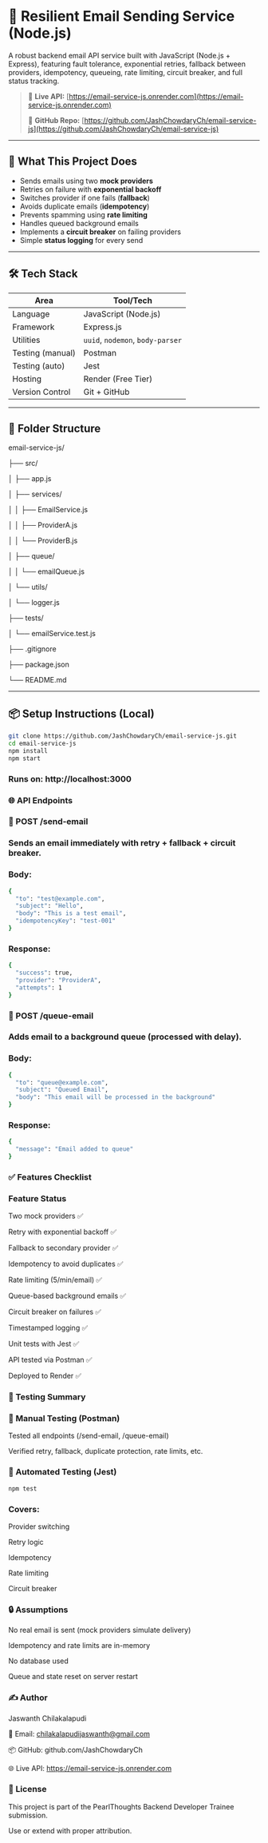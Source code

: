 # 📧 Resilient Email Sending Service (Node.js)

A robust backend email API service built with JavaScript (Node.js + Express), featuring fault tolerance, exponential retries, fallback between providers, idempotency, queueing, rate limiting, circuit breaker, and full status tracking.

> 🚀 **Live API:** [https://email-service-js.onrender.com](https://email-service-js.onrender.com)
> 
> 📁 **GitHub Repo:** [https://github.com/JashChowdaryCh/email-service-js](https://github.com/JashChowdaryCh/email-service-js)

---

## 🧠 What This Project Does

- Sends emails using two **mock providers**
- Retries on failure with **exponential backoff**
- Switches provider if one fails (**fallback**)
- Avoids duplicate emails (**idempotency**)
- Prevents spamming using **rate limiting**
- Handles queued background emails
- Implements a **circuit breaker** on failing providers
- Simple **status logging** for every send

---

## 🛠 Tech Stack

| Area             | Tool/Tech                |
|------------------|--------------------------|
| Language         | JavaScript (Node.js)     |
| Framework        | Express.js               |
| Utilities        | `uuid`, `nodemon`, `body-parser` |
| Testing (manual) | Postman                  |
| Testing (auto)   | Jest                     |
| Hosting          | Render (Free Tier)       |
| Version Control  | Git + GitHub             |

---

## 📂 Folder Structure

email-service-js/

├── src/

│ ├── app.js

│ ├── services/

│ │ ├── EmailService.js

│ │ ├── ProviderA.js

│ │ └── ProviderB.js

│ ├── queue/

│ │ └── emailQueue.js

│ └── utils/

│ └── logger.js

├── tests/

│ └── emailService.test.js

├── .gitignore

├── package.json

└── README.md



---

## 📦 Setup Instructions (Local)

```bash
git clone https://github.com/JashChowdaryCh/email-service-js.git
cd email-service-js
npm install
npm start
```
### Runs on: http://localhost:3000

### 🌐 API Endpoints
### 🔹 POST /send-email
### Sends an email immediately with retry + fallback + circuit breaker.

### Body:
```bash
{
  "to": "test@example.com",
  "subject": "Hello",
  "body": "This is a test email",
  "idempotencyKey": "test-001"
}
```
### Response:


```bash
{
  "success": true,
  "provider": "ProviderA",
  "attempts": 1
}
```

### 🔹 POST /queue-email
### Adds email to a background queue (processed with delay).

### Body:
```bash
{
  "to": "queue@example.com",
  "subject": "Queued Email",
  "body": "This email will be processed in the background"
}
```
### Response:

```bash
{
  "message": "Email added to queue"
}
```
### ✅ Features Checklist

### Feature	                            Status

Two mock providers	                 ✅

Retry with exponential backoff	     ✅

Fallback to secondary provider	     ✅

Idempotency to avoid duplicates	     ✅

Rate limiting (5/min/email)	         ✅

Queue-based background emails	       ✅

Circuit breaker on failures	         ✅

Timestamped logging                  ✅

Unit tests with Jest	               ✅

API tested via Postman	             ✅

Deployed to Render	                 ✅


### 🔬 Testing Summary
### 🧪 Manual Testing (Postman)

Tested all endpoints (/send-email, /queue-email)

Verified retry, fallback, duplicate protection, rate limits, etc.

### 🧪 Automated Testing (Jest)
```bash
npm test
```
### Covers:

Provider switching


Retry logic


Idempotency


Rate limiting


Circuit breaker


### 🔒 Assumptions
No real email is sent (mock providers simulate delivery)

Idempotency and rate limits are in-memory

No database used

Queue and state reset on server restart

### ✍️ Author
Jaswanth Chilakalapudi

📧 Email: chilakalapudijaswanth@gmail.com

📦 GitHub: github.com/JashChowdaryCh

🌐 Live API: https://email-service-js.onrender.com


### 📜 License
This project is part of the PearlThoughts Backend Developer Trainee submission.

Use or extend with proper attribution.

